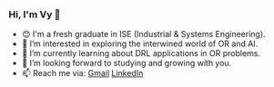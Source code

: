 ### Hi, I'm Vy 👋
- 😊 I'm a fresh graduate in ISE (Industrial & Systems Engineering).
- 👀 I’m interested in exploring the interwined world of OR and AI.
- 🌱 I’m currently learning about DRL applications in OR problems.
- 💞️ I’m looking forward to studying and growing with you. 
- 📫 Reach me via: [Gmail](doanlethaovy@gmail.com) [LinkedIn](https://www.linkedin.com/in/vydlt/)
